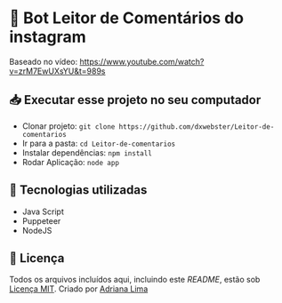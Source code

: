 # 🤖 Bot Leitor de Comentários do instagram
Baseado no vídeo: https://www.youtube.com/watch?v=zrM7EwUXsYU&t=989s

## 📥 Executar esse projeto no seu computador

- Clonar projeto: `git clone https://github.com/dxwebster/Leitor-de-comentarios`
- Ir para a pasta: `cd Leitor-de-comentarios`
- Instalar dependências: `npm install`
- Rodar Aplicação: `node app`

## 🚀 Tecnologias utilizadas

- Java Script
- Puppeteer
- NodeJS

## 📕 Licença

Todos os arquivos incluídos aqui, incluindo este _README_, estão sob [Licença MIT](./LICENSE).
Criado por [Adriana Lima](https://github.com/dxwebster)



